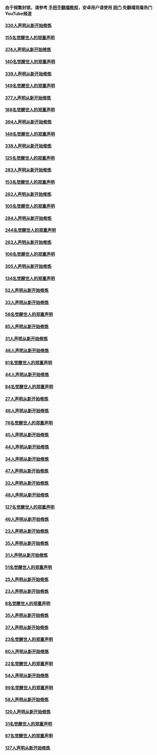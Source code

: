 #### 由于频繁封锁，请参考 [手把手翻墙教程](https://github.com/gfw-breaker/guides/wiki/)，安卓用户请使用 [网门](https://github.com/gfw-breaker/nogfw/blob/master/dl.md?t=05271601) 免翻墙观看热门YouTube频道 

#### [330人声明从新开始修炼](../pages/91/426139.md?t=05271601) 

#### [155名觉醒世人的郑重声明](../pages/91/426138.md?t=05271601) 

#### [374人声明从新开始修炼](../pages/91/425811.md?t=05271601) 

#### [140名觉醒世人的郑重声明](../pages/91/425810.md?t=05271601) 

#### [339人声明从新开始修炼](../pages/91/425690.md?t=05271601) 

#### [149名觉醒世人的郑重声明](../pages/91/425689.md?t=05271601) 

#### [377人声明从新开始修炼](../pages/91/424867.md?t=05271601) 

#### [188名觉醒世人的郑重声明](../pages/91/424866.md?t=05271601) 

#### [394人声明从新开始修炼](../pages/91/423914.md?t=05271601) 

#### [148名觉醒世人的郑重声明](../pages/91/423913.md?t=05271601) 

#### [338人声明从新开始修炼](../pages/91/423540.md?t=05271601) 

#### [125名觉醒世人的郑重声明](../pages/91/423539.md?t=05271601) 

#### [283人声明从新开始修炼](../pages/91/423296.md?t=05271601) 

#### [153名觉醒世人的郑重声明](../pages/91/423295.md?t=05271601) 

#### [262人声明从新开始修炼](../pages/91/423004.md?t=05271601) 

#### [105名觉醒世人的郑重声明](../pages/91/423003.md?t=05271601) 

#### [284人声明从新开始修炼](../pages/91/422707.md?t=05271601) 

#### [244名觉醒世人的郑重声明](../pages/91/422706.md?t=05271601) 

#### [263人声明从新开始修炼](../pages/91/422553.md?t=05271601) 

#### [106名觉醒世人的郑重声明](../pages/91/422552.md?t=05271601) 

#### [305人声明从新开始修炼](../pages/91/422153.md?t=05271601) 

#### [134名觉醒世人的郑重声明](../pages/91/422152.md?t=05271601) 

#### [52人声明从新开始修炼](../pages/91/421846.md?t=05271601) 

#### [33人声明从新开始修炼](../pages/91/421804.md?t=05271601) 

#### [58名觉醒世人的郑重声明](../pages/91/421845.md?t=05271601) 

#### [85人声明从新开始修炼](../pages/91/421769.md?t=05271601) 

#### [31人声明从新开始修炼](../pages/91/421763.md?t=05271601) 

#### [48人声明从新开始修炼](../pages/91/421605.md?t=05271601) 

#### [81名觉醒世人的郑重声明](../pages/91/421656.md?t=05271601) 

#### [44人声明从新开始修炼](../pages/91/421544.md?t=05271601) 

#### [84名觉醒世人的郑重声明](../pages/91/421543.md?t=05271601) 

#### [27人声明从新开始修炼](../pages/91/421465.md?t=05271601) 

#### [46人声明从新开始修炼](../pages/91/421454.md?t=05271601) 

#### [76名觉醒世人的郑重声明](../pages/91/421453.md?t=05271601) 

#### [45人声明从新开始修炼](../pages/91/421452.md?t=05271601) 

#### [44人声明从新开始修炼](../pages/91/421422.md?t=05271601) 

#### [34人声明从新开始修炼](../pages/91/421322.md?t=05271601) 

#### [47人声明从新开始修炼](../pages/91/421264.md?t=05271601) 

#### [32人声明从新开始修炼](../pages/91/421225.md?t=05271601) 

#### [48人声明从新开始修炼](../pages/91/421202.md?t=05271601) 

#### [127名觉醒世人的郑重声明](../pages/91/421224.md?t=05271601) 

#### [46人声明从新开始修炼](../pages/91/421203.md?t=05271601) 

#### [23人声明从新开始修炼](../pages/91/421138.md?t=05271601) 

#### [35人声明从新开始修炼](../pages/91/421122.md?t=05271601) 

#### [31人声明从新开始修炼](../pages/91/421081.md?t=05271601) 

#### [51名觉醒世人的郑重声明](../pages/91/421080.md?t=05271601) 

#### [25人声明从新开始修炼](../pages/91/421020.md?t=05271601) 

#### [23人声明从新开始修炼](../pages/91/420884.md?t=05271601) 

#### [8名觉醒世人的郑重声明](../pages/91/420883.md?t=05271601) 

#### [35人声明从新开始修炼](../pages/91/420809.md?t=05271601) 

#### [37人声明从新开始修炼](../pages/91/420766.md?t=05271601) 

#### [23名觉醒世人的郑重声明](../pages/91/420765.md?t=05271601) 

#### [60人声明从新开始修炼](../pages/91/420727.md?t=05271601) 

#### [22名觉醒世人的郑重声明](../pages/91/420726.md?t=05271601) 

#### [54人声明从新开始修炼](../pages/91/420529.md?t=05271601) 

#### [99名觉醒世人的郑重声明](../pages/91/420528.md?t=05271601) 

#### [58人声明从新开始修炼](../pages/91/420198.md?t=05271601) 

#### [120人声明从新开始修炼](../pages/91/420141.md?t=05271601) 

#### [31名觉醒世人的郑重声明](../pages/91/420197.md?t=05271601) 

#### [67名觉醒世人的郑重声明](../pages/91/420140.md?t=05271601) 

#### [127人声明从新开始修炼](../pages/91/420082.md?t=05271601) 


